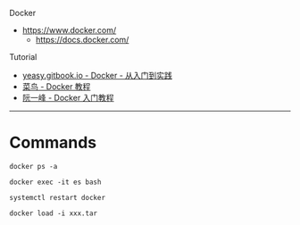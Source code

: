 Docker
- https://www.docker.com/
	- https://docs.docker.com/

Tutorial
- [yeasy.gitbook.io - Docker - 从入门到实践](https://yeasy.gitbook.io/docker_practice/)
- [菜鸟 - Docker 教程](https://www.runoob.com/docker/docker-tutorial.html)
- [阮一峰 - Docker 入门教程](https://www.ruanyifeng.com/blog/2018/02/docker-tutorial.html)


---

# Commands

`docker ps -a`

`docker exec -it es bash`

`systemctl restart docker`

`docker load -i xxx.tar`
> 